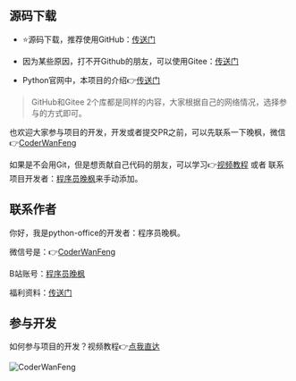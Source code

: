 

## 源码下载

- ⭐源码下载，推荐使用GitHub：[传送门](https://github.com/CoderWanFeng/python-office)

- 因为某些原因，打不开Github的朋友，可以使用Gitee：[传送门](https://gitee.com/CoderWanFeng/python-office)

- Python官网中，本项目的介绍👉[传送门](https://pypi.org/project/python-office/)

> GitHub和Gitee 2个库都是同样的内容，大家根据自己的网络情况，选择参与的方式即可。

也欢迎大家参与项目的开发，开发或者提交PR之前，可以先联系一下晚枫，微信👉[CoderWanFeng](https://mp.weixin.qq.com/s/B1V6KeXc7IOEB8DgXLWv3g)

如果是不会用Git，但是想贡献自己代码的朋友，可以学习👉[视频教程](https://www.bilibili.com/video/BV1EP411d7Np/) 或者 联系项目开发者：[程序员晚枫](https://mp.weixin.qq.com/s/B1V6KeXc7IOEB8DgXLWv3g)来手动添加。

## 联系作者

你好，我是python-office的开发者：程序员晚枫。

微信号是：👉[CoderWanFeng](https://mp.weixin.qq.com/s/B1V6KeXc7IOEB8DgXLWv3g)

B站账号：[程序员晚枫](https://space.bilibili.com/1989702333)

福利资料：[传送门](http://python4office.cn/%E8%B5%84%E6%BA%90%E5%90%88%E9%9B%86-1/)

## 参与开发

如何参与项目的开发？视频教程👉[点我直达](https://www.bilibili.com/video/BV1EP411d7Np)

![CoderWanFeng](https://python-office-1300615378.cos.ap-chongqing.myqcloud.com/qr-code.jpg)
